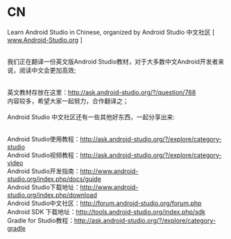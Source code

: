 # CN
Learn Android Studio in Chinese, organized by Android Studio 中文社区 [ www.Android-Studio.org ]

<br/>我们正在翻译一份英文版Android Studio教材，对于大多数中文Android开发者来说，阅读中文会更加高效;

<br/>英文教材存放在这里：http://ask.android-studio.org/?/question/788
<br/>内容较多，希望大家一起努力，合作翻译之；
<br/><br/>
Android Studio 中文社区还有一些其他好东西，一起分享出来:

<br/>Android Studio使用教程：http://ask.android-studio.org/?/explore/category-studio
<br/>Android Studio视频教程：http://ask.android-studio.org/?/explore/category-video
<br/>Android Studio开发指南：http://www.android-studio.org/index.php/docs/guide
<br/>Android Studio下载地址：http://www.android-studio.org/index.php/download
<br/>Android Studio中文社区：http://forum.android-studio.org/forum.php
<br/>Android SDK 下载地址：http://tools.android-studio.org/index.php/sdk
<br/>Gradle for Studio教程：http://ask.android-studio.org/?/explore/category-gradle
